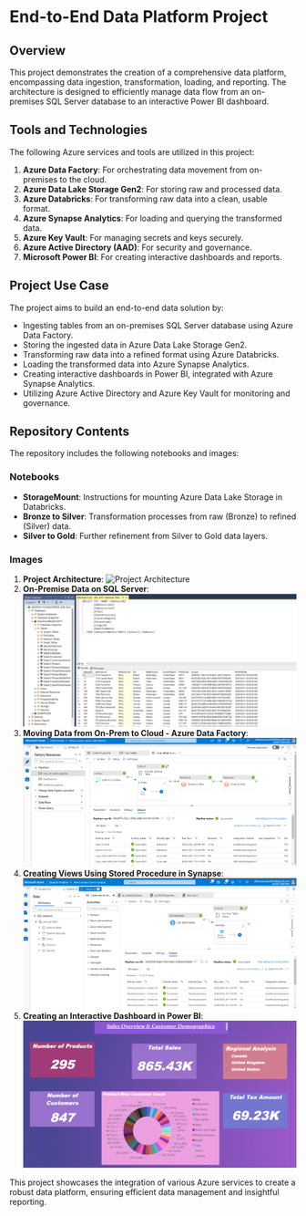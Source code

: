 # End-to-End Data Platform Project

## Overview

This project demonstrates the creation of a comprehensive data platform, encompassing data ingestion, transformation, loading, and reporting. The architecture is designed to efficiently manage data flow from an on-premises SQL Server database to an interactive Power BI dashboard.

## Tools and Technologies

The following Azure services and tools are utilized in this project:

1. **Azure Data Factory**: For orchestrating data movement from on-premises to the cloud.
2. **Azure Data Lake Storage Gen2**: For storing raw and processed data.
3. **Azure Databricks**: For transforming raw data into a clean, usable format.
4. **Azure Synapse Analytics**: For loading and querying the transformed data.
5. **Azure Key Vault**: For managing secrets and keys securely.
6. **Azure Active Directory (AAD)**: For security and governance.
7. **Microsoft Power BI**: For creating interactive dashboards and reports.

## Project Use Case

The project aims to build an end-to-end data solution by:

- Ingesting tables from an on-premises SQL Server database using Azure Data Factory.
- Storing the ingested data in Azure Data Lake Storage Gen2.
- Transforming raw data into a refined format using Azure Databricks.
- Loading the transformed data into Azure Synapse Analytics.
- Creating interactive dashboards in Power BI, integrated with Azure Synapse Analytics.
- Utilizing Azure Active Directory and Azure Key Vault for monitoring and governance.

## Repository Contents

The repository includes the following notebooks and images:

### Notebooks

- **StorageMount**: Instructions for mounting Azure Data Lake Storage in Databricks.
- **Bronze to Silver**: Transformation processes from raw (Bronze) to refined (Silver) data.
- **Silver to Gold**: Further refinement from Silver to Gold data layers.

### Images

1. **Project Architecture**: ![Project Architecture](Project-Architecture.jpg)
2. **On-Premise Data on SQL Server**: ![On-Premise Data on SQL Server](1.On-premise-data-on-sql-server.png)
3. **Moving Data from On-Prem to Cloud - Azure Data Factory**: ![Moving Data from On-Prem to Cloud - Azure Data Factory](2.Moving-data-from-on-prem-to-cloud-azure-data-factory.png)
4. **Creating Views Using Stored Procedure in Synapse**: ![Creating Views Using Stored Procedure in Synapse](3.Creating-views-using-stored-procedure-in-synapse.png)
5. **Creating an Interactive Dashboard in Power BI**: ![Creating an Interactive Dashboard in Power BI](4.Creating-an-interactive-dashboard-in-power-BI.png)

This project showcases the integration of various Azure services to create a robust data platform, ensuring efficient data management and insightful reporting.

